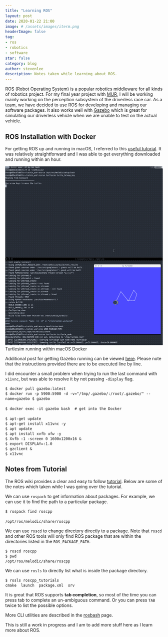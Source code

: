 ```yaml
---
title: "Learning ROS"
layout: post
date: 2020-01-22 21:00
image: # /assets/images/iterm.png
headerImage: false
tag:
- ros
- robotics
- software
star: false
category: blog
author: stevenlee
description: Notes taken while learning about ROS.
---
```


ROS (Robot Operating System) is a popular robotics middleware for all kinds of robotics project. For my final year project with [MUR](https://murmotorsports.eng.unimelb.edu.au/home), I will be working mainly working on the perception subsystem of the driverless race car. As a team, we have decided to use ROS for developing and managing our software packages. It also works well with [Gazebo](http://gazebosim.org/) which is great for simulating our driverless vehicle when we are unable to test on the actual vehicle.

## ROS Installation with Docker

For getting ROS up and running in macOS, I referred to this [useful tutorial](https://desertbot.io/blog/ros-turtlesim-beginners-guide-mac). It was relatively straightforward and I was able to get everything downloaded and running within an hour.

<div style="text-align:center"><img src ="/assets/gifs/ros_turtle.gif" /></div>
<figcaption class="caption">Turtlesim running within macOS Docker</figcaption>

Additional post for getting Gazebo running can be viewed [here](https://github.com/osrf/docker_images/issues/55#issuecomment-572762297). Please note that the instructions provided there are to be executed line by line.

I did encounter a small problem when trying to run the last command with `x11vnc`, but was able to resolve it by not passing `-display` flag.

```
$ docker pull gazebo:latest
$ docker run -p 5900:5900 -d -v="/tmp/.gazebo/:/root/.gazebo/" --name=gazebo $ gazebo

$ docker exec -it gazebo bash  # get into the Docker

$ apt-get update
$ apt-get install x11vnc -y
$ apt update
$ apt install xvfb ufw -y
$ Xvfb :1 -screen 0 1600x1200x16 &
$ export DISPLAY=:1.0
$ gzclient &
$ x11vnc
```

## Notes from Tutorial

The ROS wiki provides a clear and easy to follow [tutorial](http://wiki.ros.org/ROS/Tutorials). Below are some of the notes which taken while I was going over the tutorial.

We can use `rospack` to get information about packages. For example, we can use it to find the path to a particular package.
```
$ rospack find roscpp

/opt/ros/melodic/share/roscpp
```

We can use `roscd` to change directory directly to a package. Note that `roscd` and other ROS tools will only find ROS package that are within the directories listed in the `ROS_PACKAGE_PATH`.
```
$ roscd roscpp
$ pwd
/opt/ros/melodic/share/roscpp
```

We can use `rosls` to directly list what is inside the package directory.
```
$ rosls roscpp_tutorials
cmake  launch  package.xml  srv
```

It is great that ROS supports **tab completion**, so most of the time you can press tab to complete an un-ambiguous command. Or you can press `TAB` twice to list the possible options.

More CLI utilities are described in the [rosbash](http://wiki.ros.org/rosbash) page.

This is still a work in progress and I am to add more stuff here as I learn more about ROS.